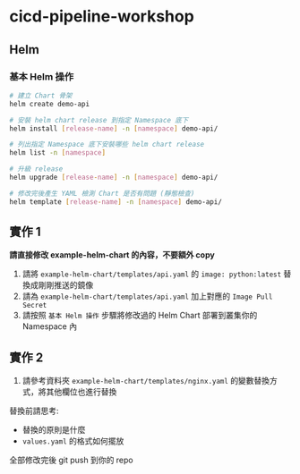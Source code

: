 # cicd-pipeline-workshop

## Helm

### 基本 Helm 操作

```bash
# 建立 Chart 骨架
helm create demo-api

# 安裝 helm chart release 到指定 Namespace 底下
helm install [release-name] -n [namespace] demo-api/

# 列出指定 Namespace 底下安裝哪些 helm chart release
helm list -n [namespace]

# 升級 release
helm upgrade [release-name] -n [namespace] demo-api/

# 修改完後產生 YAML 檢測 Chart 是否有問題 (靜態檢查)
helm template [release-name] -n [namespace] demo-api/
```

## 實作 1

**請直接修改 example-helm-chart 的內容，不要額外 copy**

1. 請將 `example-helm-chart/templates/api.yaml` 的 `image: python:latest` 替換成剛剛推送的鏡像
2. 請為 `example-helm-chart/templates/api.yaml` 加上對應的 `Image Pull Secret`
3. 請按照 `基本 Helm 操作` 步驟將修改過的 Helm Chart 部署到叢集你的 Namespace 內

## 實作 2

1. 請參考資料夾 `example-helm-chart/templates/nginx.yaml` 的變數替換方式，將其他欄位也進行替換

替換前請思考:
  - 替換的原則是什麼
  - `values.yaml` 的格式如何擺放

全部修改完後 git push 到你的 repo